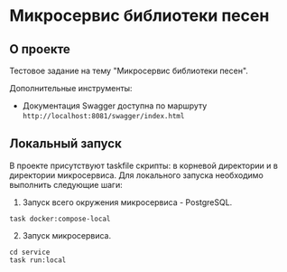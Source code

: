 # Микросервис библиотеки песен

## О проекте

Тестовое задание на тему "Микросервис библиотеки песен".

Дополнительные инструменты:

- Документация Swagger доступна по маршруту `http://localhost:8081/swagger/index.html`

## Локальный запуск

В проекте присутствуют taskfile скрипты: в корневой директории и в директории микросервиса. Для локального запуска необходимо выполнить следующие шаги:

1. Запуск всего окружения микросервиса - PostgreSQL.

```shell
task docker:compose-local
```

2. Запуск микросервиса.

```shell
сd service
task run:local
```
